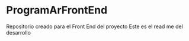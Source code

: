 # ProgramArFrontEnd
Repositorio creado para el Front End del proyecto
Este es el read me del desarrollo
